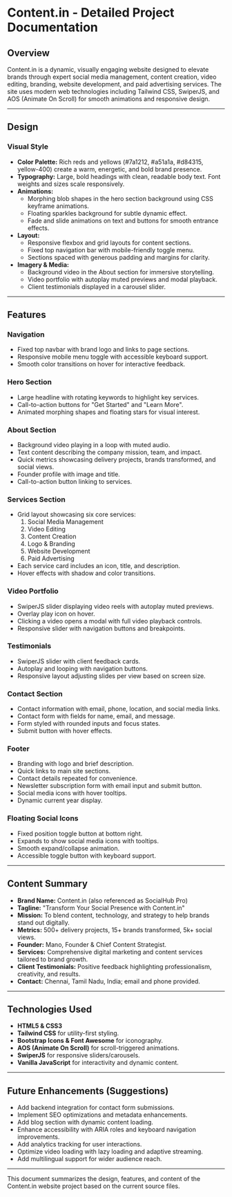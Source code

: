 # Content.in - Detailed Project Documentation

## Overview
Content.in is a dynamic, visually engaging website designed to elevate brands through expert social media management, content creation, video editing, branding, website development, and paid advertising services. The site uses modern web technologies including Tailwind CSS, SwiperJS, and AOS (Animate On Scroll) for smooth animations and responsive design.

---

## Design

### Visual Style
- **Color Palette:** Rich reds and yellows (#7a1212, #a51a1a, #d84315, yellow-400) create a warm, energetic, and bold brand presence.
- **Typography:** Large, bold headings with clean, readable body text. Font weights and sizes scale responsively.
- **Animations:** 
  - Morphing blob shapes in the hero section background using CSS keyframe animations.
  - Floating sparkles background for subtle dynamic effect.
  - Fade and slide animations on text and buttons for smooth entrance effects.
- **Layout:** 
  - Responsive flexbox and grid layouts for content sections.
  - Fixed top navigation bar with mobile-friendly toggle menu.
  - Sections spaced with generous padding and margins for clarity.
- **Imagery & Media:** 
  - Background video in the About section for immersive storytelling.
  - Video portfolio with autoplay muted previews and modal playback.
  - Client testimonials displayed in a carousel slider.

---

## Features

### Navigation
- Fixed top navbar with brand logo and links to page sections.
- Responsive mobile menu toggle with accessible keyboard support.
- Smooth color transitions on hover for interactive feedback.

### Hero Section
- Large headline with rotating keywords to highlight key services.
- Call-to-action buttons for "Get Started" and "Learn More".
- Animated morphing shapes and floating stars for visual interest.

### About Section
- Background video playing in a loop with muted audio.
- Text content describing the company mission, team, and impact.
- Quick metrics showcasing delivery projects, brands transformed, and social views.
- Founder profile with image and title.
- Call-to-action button linking to services.

### Services Section
- Grid layout showcasing six core services:
  1. Social Media Management
  2. Video Editing
  3. Content Creation
  4. Logo & Branding
  5. Website Development
  6. Paid Advertising
- Each service card includes an icon, title, and description.
- Hover effects with shadow and color transitions.

### Video Portfolio
- SwiperJS slider displaying video reels with autoplay muted previews.
- Overlay play icon on hover.
- Clicking a video opens a modal with full video playback controls.
- Responsive slider with navigation buttons and breakpoints.

### Testimonials
- SwiperJS slider with client feedback cards.
- Autoplay and looping with navigation buttons.
- Responsive layout adjusting slides per view based on screen size.

### Contact Section
- Contact information with email, phone, location, and social media links.
- Contact form with fields for name, email, and message.
- Form styled with rounded inputs and focus states.
- Submit button with hover effects.

### Footer
- Branding with logo and brief description.
- Quick links to main site sections.
- Contact details repeated for convenience.
- Newsletter subscription form with email input and submit button.
- Social media icons with hover tooltips.
- Dynamic current year display.

### Floating Social Icons
- Fixed position toggle button at bottom right.
- Expands to show social media icons with tooltips.
- Smooth expand/collapse animation.
- Accessible toggle button with keyboard support.

---

## Content Summary

- **Brand Name:** Content.in (also referenced as SocialHub Pro)
- **Tagline:** "Transform Your Social Presence with Content.in"
- **Mission:** To blend content, technology, and strategy to help brands stand out digitally.
- **Metrics:** 500+ delivery projects, 15+ brands transformed, 5k+ social views.
- **Founder:** Mano, Founder & Chief Content Strategist.
- **Services:** Comprehensive digital marketing and content services tailored to brand growth.
- **Client Testimonials:** Positive feedback highlighting professionalism, creativity, and results.
- **Contact:** Chennai, Tamil Nadu, India; email and phone provided.

---

## Technologies Used

- **HTML5 & CSS3**
- **Tailwind CSS** for utility-first styling.
- **Bootstrap Icons & Font Awesome** for iconography.
- **AOS (Animate On Scroll)** for scroll-triggered animations.
- **SwiperJS** for responsive sliders/carousels.
- **Vanilla JavaScript** for interactivity and dynamic content.

---

## Future Enhancements (Suggestions)

- Add backend integration for contact form submissions.
- Implement SEO optimizations and metadata enhancements.
- Add blog section with dynamic content loading.
- Enhance accessibility with ARIA roles and keyboard navigation improvements.
- Add analytics tracking for user interactions.
- Optimize video loading with lazy loading and adaptive streaming.
- Add multilingual support for wider audience reach.

---

This document summarizes the design, features, and content of the Content.in website project based on the current source files.

